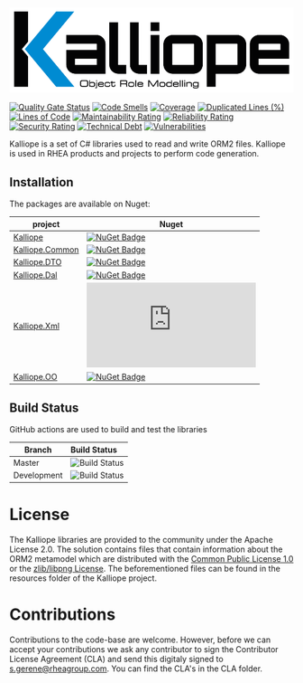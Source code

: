 ![Kalliope](Kalliope-logo.png?raw=true)

[![Quality Gate Status](https://sonarcloud.io/api/project_badges/measure?project=RHEAGROUP_Kalliope&metric=alert_status)](https://sonarcloud.io/summary/new_code?id=RHEAGROUP_Kalliope)
[![Code Smells](https://sonarcloud.io/api/project_badges/measure?project=RHEAGROUP_Kalliope&metric=code_smells)](https://sonarcloud.io/summary/new_code?id=RHEAGROUP_Kalliope)
[![Coverage](https://sonarcloud.io/api/project_badges/measure?project=RHEAGROUP_Kalliope&metric=coverage)](https://sonarcloud.io/summary/new_code?id=RHEAGROUP_Kalliope)
[![Duplicated Lines (%)](https://sonarcloud.io/api/project_badges/measure?project=RHEAGROUP_Kalliope&metric=duplicated_lines_density)](https://sonarcloud.io/summary/new_code?id=RHEAGROUP_Kalliope)
[![Lines of Code](https://sonarcloud.io/api/project_badges/measure?project=RHEAGROUP_Kalliope&metric=ncloc)](https://sonarcloud.io/summary/new_code?id=RHEAGROUP_Kalliope)
[![Maintainability Rating](https://sonarcloud.io/api/project_badges/measure?project=RHEAGROUP_Kalliope&metric=sqale_rating)](https://sonarcloud.io/summary/new_code?id=RHEAGROUP_Kalliope)
[![Reliability Rating](https://sonarcloud.io/api/project_badges/measure?project=RHEAGROUP_Kalliope&metric=reliability_rating)](https://sonarcloud.io/summary/new_code?id=RHEAGROUP_Kalliope)
[![Security Rating](https://sonarcloud.io/api/project_badges/measure?project=RHEAGROUP_Kalliope&metric=security_rating)](https://sonarcloud.io/summary/new_code?id=RHEAGROUP_Kalliope)
[![Technical Debt](https://sonarcloud.io/api/project_badges/measure?project=RHEAGROUP_Kalliope&metric=sqale_index)](https://sonarcloud.io/summary/new_code?id=RHEAGROUP_Kalliope)
[![Vulnerabilities](https://sonarcloud.io/api/project_badges/measure?project=RHEAGROUP_Kalliope&metric=vulnerabilities)](https://sonarcloud.io/summary/new_code?id=RHEAGROUP_Kalliope)

Kalliope is a set of C# libraries used to read and write ORM2 files. Kalliope is used in RHEA products and projects to perform code generation.

## Installation

The packages are available on Nuget:

project                                                                                             | Nuget
--------------------------------------------------------------------------------------------------- | ------------
[Kalliope](https://www.nuget.org/packages/Kalliope)               | [![NuGet Badge](https://buildstats.info/nuget/Kalliope)](https://buildstats.info/nuget/Kalliope)
[Kalliope.Common](https://www.nuget.org/packages/Kalliope.Common) | [![NuGet Badge](https://buildstats.info/nuget/Kalliope.Common)](https://buildstats.info/nuget/Kalliope.Common)
[Kalliope.DTO](https://www.nuget.org/packages/Kalliope.DTO)       | [![NuGet Badge](https://buildstats.info/nuget/Kalliope.DTO)](https://buildstats.info/nuget/Kalliope.DTO)
[Kalliope.Dal](https://www.nuget.org/packages/Kalliope.Dal)       | [![NuGet Badge](https://buildstats.info/nuget/Kalliope.Dal)](https://buildstats.info/nuget/Kalliope.Dal)
[Kalliope.Xml](https://www.nuget.org/packages/Kalliope.Xml)       | [![NuGet Badge](https://buildstats.info/nuget/Kalliope.Xml)](https://buildstats.info/nuget/Kalliope.Xml)
[Kalliope.OO](https://www.nuget.org/packages/Kalliope.OO)         | [![NuGet Badge](https://buildstats.info/nuget/Kalliope.OO)](https://buildstats.info/nuget/Kalliope.OO)

## Build Status

GitHub actions are used to build and test the libraries

Branch | Build Status
------- | :------------
Master | ![Build Status](https://github.com/RHEAGROUP/Kalliope/actions/workflows/CodeQuality.yml/badge.svg?branch=master)
Development | ![Build Status](https://github.com/RHEAGROUP/Kalliope/actions/workflows/CodeQuality.yml/badge.svg?branch=development)

# License

The Kalliope libraries are provided to the community under the Apache License 2.0. The solution contains files that contain information about the ORM2 metamodel which are distributed with the [Common Public License 1.0](http://opensource.org/licenses/cpl) or the [zlib/libpng License](https://opensource.org/licenses/Zlib). The beforementioned files can be found in the resources folder of the Kalliope project.

# Contributions

Contributions to the code-base are welcome. However, before we can accept your contributions we ask any contributor to sign the Contributor License Agreement (CLA) and send this digitaly signed to s.gerene@rheagroup.com. You can find the CLA's in the CLA folder.
